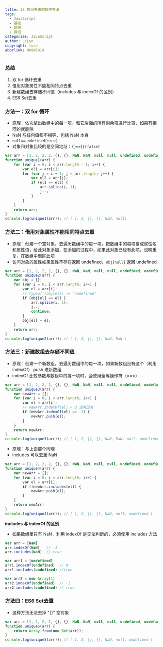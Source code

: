 ```yaml
---
title: JS 数组去重的四种方法
tags:
  - JavaScript
  - 基础
  - 前端
  - 数组
categories: JavaScript
author: LiLyn
copyright: ture
abbrlink: 908d091d
---
```


### 总结

1. 双 for 循环去重
2. 借用对象属性不能相同特点去重
3. 新建数组去存储不同值（includes 与 indexOf 的区别）
4. ES6 Set去重

<!--more-->

### 方法一：双 for 循环

- 原理：依次拿出数组中的每一项，和它后面的所有剩余项进行比较，如果有相同的就删除
- NaN 与任何值都不相等，包括 NaN 本身
- `null==undefined(true)` 
- 对象和对象比较的是空间地址：`{}=={}(false)`

```js
var arr = [1, 2, 2, 2, {}, {}, NaN, NaN, null, null, undefined, undefined];
function unique1(arr) {
    for (var i = 0; i < arr.length - 1; i++) {
        var el1 = arr[i];
        for (var j = i + 1; j < arr.length; j++) {
            var el2 = arr[j];
            if (el1 == el2) {
                arr.splice(j, 1);
                j--;
            }
        }
    }
    return arr;
}
console.log(unique1(arr)); // [ 1, 2, {}, {}, NaN, null]
```

### 方法二：借用对象属性不能相同特点去重

- 原理：创建一个空对象，去遍历数组中的每一项，把数组中的每项当成属性名和属性值，给此对象添加，在添加的过程中，如果此对象已经有此项，说明重复，在数组中删除此项
- 访问对象的属性如果属性不存在返回 undefined，`obj[null]` 返回 undefined

```js
var arr = [1, 2, 2, 2, {}, {}, NaN, NaN, null, null, undefined, undefined];
function unique2(arr) {
    var obj = {};
    for (var i = 0; i < arr.length; i++) {
        var el = arr[i];
        // typeof (obj[el]) != "undefined"
        if (obj[el] == el) {
            arr.splice(i, 1);
            i--;
            continue;
        }
        obj[el] = el;
    }
    return arr;
}
console.log(unique2(arr)); // [ 1, 2, {}, {}, NaN, NaN ]
```

### 方法三：新建数组去存储不同值

- 原理：创建一个新数组，去遍历数组中的每一项，如果新数组没有这个（利用 indexOf） push 进新数组
- indexOf 比较参数与数组中的每一项时，会使用全等操作符（===）

```js
var arr = [1, 2, 2, 2, {}, {}, NaN, NaN, null, null, undefined, undefined];
function unique3(arr) {
    var newArr = [];
    for (var i = 0; i < arr.length; i++) {
        var el = arr[i];
        // newArr.indexOf(el) < 0 说明没有
        if (newArr.indexOf(el) == -1) {
            newArr.push(el);
        }
    }
    return newArr;
}
console.log(unique3(arr)); // [ 1, 2, {}, {}, NaN, NaN, null, undefined ]
```

- 原理：与上面那个同理
- includes 可以去重 NaN

```js
var arr = [1, 2, 2, 2, {}, {}, NaN, NaN, null, null, undefined, undefined];
function unique4(arr) {
    var newArr = [];
    for (var i = 0; i < arr.length; i++) {
        var el = arr[i];
        if (!newArr.includes(el)) {
            newArr.push(el);
        }
    }
    return newArr;
}
console.log(unique4(arr)); // [ 1, 2, {}, {}, NaN, null, undefined ]
```

**includes 与 indexOf 的区别**

- 如果数组里只有 NaN，利用 indexOf 是无法判断的，必须使用 includes 方法

```js
var arr = [NaN]
arr.indexOf(NaN)   // -1
arr.includes(NaN)  // true

var arr1 = [undefined]
arr1.indexOf(undefined)  // 0
arr1.includes(undefined) //true

var arr2 = new Array(1)
arr2.indexOf(undefined)  // -1
arr2.includes(undefined) // true
```

### 方法四：ES6 Set去重

- 这种方法无法去掉 "{}" 空对象

```js
var arr = [1, 2, 2, 2, {}, {}, NaN, NaN, null, null, undefined, undefined];
function unique5(arr) {
    return Array.from(new Set(arr));
}
console.log(unique5(arr)); // [ 1, 2, {}, {}, NaN, null, undefined ]
```
